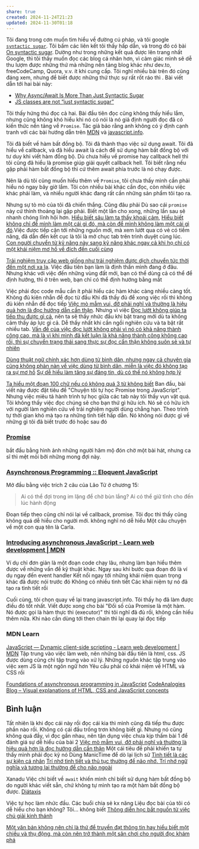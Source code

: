 ```yaml
---
share: true
created: 2024-11-24T21:23
updated: 2024-11-30T01:18
---
```

Tôi đang trong cơn muốn tìm hiểu về đường cú pháp, và tôi google [`syntactic sugar`](https://www.google.com/search?client=firefox-b-d&q=syntactic+sugar). Tôi bấm các liên kết tôi thấy hấp dẫn, và trong đó có bài [On syntactic sugar](https://evertpot.com/syntactic-sugar/). Dường như trong những kết quả được lên trang nhất Google, thì tôi thấy muốn đọc các blog cá nhân hơn, vì cảm giác mình sẽ dễ thu lượm được những thứ mà những nền tảng blog khác như dev.to, freeCodeCamp, Quora, v.v. ít khi cung cấp. Tôi nghĩ nhiều bài trên đó cũng đáng xem, nhưng để biết được những thứ thực sự rất rốt ráo thì . Bài viết dẫn tới hai bài này:
- [Why Async/Await Is More Than Just Syntactic Sugar](https://www.zhenghao.io/posts/await-vs-promise)
- [JS classes are not “just syntactic sugar”](https://webreflection.medium.com/js-classes-are-not-just-syntactic-sugar-28690fedf078)

Tôi thấy hứng thú đọc cả hai. Bài đầu tiên đọc cũng không thấy hiểu lắm, nhưng cũng không khó hiểu khi nó có nói là nó giả định người đọc đã có kiến thức nền tảng về `Promise`. Tác giả bảo rằng anh không có ý định cạnh tranh với các bài hướng dẫn trên [MDN](https://developer.mozilla.org/en-US/docs/Learn/JavaScript/Asynchronous) và [javascript.info](https://javascript.info/promise-basics).

Tôi đã biết về hàm bất đồng bộ. Tôi đã thành thạo việc sử dụng await. Tôi đã hiểu về callback, và đã hiểu await là cách để sử dụng hàm bất đồng bộ với tư duy khi viết hàm đồng bộ. Dù chưa hiểu về promise hay callback hell thì tôi cũng đã hiểu là promise giúp giải quyết callback hell. Tôi biết rằng nếu gặp phải hàm bất đồng bộ thì cứ thêm await phía trước là nó chạy được. 

Nên là dù tôi cũng muốn hiểu thêm về `Promise`, tôi chưa thấy mình cần phải hiểu nó ngay bây giờ lắm. Tôi còn nhiều bài khác cần đọc, còn nhiều việc khác phải làm, và nhiều người khác đang rất cần những sản phẩm tôi tạo ra. 

Nhưng sự tò mò của tôi đã chiến thắng. Cũng đâu phải Dù sao cái `promise` này cứ thỉnh thoảng lại gặp phải. Biết một lần cho xong, những lần sau sẽ nhanh chóng lĩnh hội hơn. 
[Hiểu biết sâu làm ta thấy khoái cảm](../../../%E2%9A%A1Hi%E1%BB%83u%20bi%E1%BA%BFt%20s%C3%A2u/Ngh%C4%A9%20v%E1%BB%81%20vi%E1%BB%87c%20ngh%C4%A9/Khoa%20h%E1%BB%8Dc%20nh%E1%BA%ADn%20th%E1%BB%A9c/Hi%E1%BB%83u%20bi%E1%BA%BFt%20s%C3%A2u%20l%C3%A0m%20ta%20th%E1%BA%A5y%20kho%C3%A1i%20c%E1%BA%A3m.md), [Hiểu biết không chỉ để mình làm một cái gì đó, mà còn để mình không làm một cái gì đó](../../../%E2%9A%A1Hi%E1%BB%83u%20bi%E1%BA%BFt%20s%C3%A2u/Ngh%C4%A9%20v%E1%BB%81%20vi%E1%BB%87c%20ngh%C4%A9/H%E1%BB%8Dc%20t%E1%BA%ADp,%20hi%E1%BB%83u%20bi%E1%BA%BFt/Hi%E1%BB%83u%20bi%E1%BA%BFt%20kh%C3%B4ng%20ch%E1%BB%89%20%C4%91%E1%BB%83%20m%C3%ACnh%20l%C3%A0m%20m%E1%BB%99t%20c%C3%A1i%20g%C3%AC%20%C4%91%C3%B3,%20m%C3%A0%20c%C3%B2n%20%C4%91%E1%BB%83%20m%C3%ACnh%20kh%C3%B4ng%20l%C3%A0m%20m%E1%BB%99t%20c%C3%A1i%20g%C3%AC%20%C4%91%C3%B3.md).Việc được tiếp cận tới những nguồn mới, mà xem lướt qua có vẻ có tiềm năng, đã dẫn đến kết cục là tôi là mở chục tab trên trình duyệt cùng lúc. 
[Con người chuyển từ kỹ năng này sang kỹ năng khác ngay cả khi họ chỉ có một khái niệm mơ hồ về đích đến cuối cùng](../../../%E2%9A%A1Hi%E1%BB%83u%20bi%E1%BA%BFt%20s%C3%A2u/Kinh%20t%E1%BA%BF.%20T%C3%A2m%20l%C3%BD%20h%E1%BB%8Dc%20qu%E1%BA%A3n%20l%C3%BD%20v%C3%A0%20lao%20%C4%91%E1%BB%99ng/T%C3%A2m%20l%C3%BD%20h%E1%BB%8Dc%20qu%E1%BA%A3n%20l%C3%BD%20v%C3%A0%20lao%20%C4%91%E1%BB%99ng/K%E1%BB%B9%20n%C4%83ng,%20%C4%91%E1%BB%99ng%20l%E1%BB%B1c/Con%20ng%C6%B0%E1%BB%9Di%20chuy%E1%BB%83n%20t%E1%BB%AB%20k%E1%BB%B9%20n%C4%83ng%20n%C3%A0y%20sang%20k%E1%BB%B9%20n%C4%83ng%20kh%C3%A1c%20ngay%20c%E1%BA%A3%20khi%20h%E1%BB%8D%20ch%E1%BB%89%20c%C3%B3%20m%E1%BB%99t%20kh%C3%A1i%20ni%E1%BB%87m%20m%C6%A1%20h%E1%BB%93%20v%E1%BB%81%20%C4%91%C3%ADch%20%C4%91%E1%BA%BFn%20cu%E1%BB%91i%20c%C3%B9ng.md)

[Trải nghiệm truy cập web giống như trải nghiệm được dịch chuyển tức thời đến một nơi xa lạ](../../../%E2%9A%A1Hi%E1%BB%83u%20bi%E1%BA%BFt%20s%C3%A2u/Ngh%C4%A9%20v%E1%BB%81%20vi%E1%BB%87c%20ngh%C4%A9/G%C3%A1nh%20n%E1%BA%B7ng%20nh%E1%BA%ADn%20th%E1%BB%A9c,%20thi%E1%BA%BFt%20k%E1%BA%BF/Thi%E1%BA%BFt%20k%E1%BA%BF/Tr%E1%BA%A3i%20nghi%E1%BB%87m%20truy%20c%E1%BA%ADp%20web%20gi%E1%BB%91ng%20nh%C6%B0%20tr%E1%BA%A3i%20nghi%E1%BB%87m%20%C4%91%C6%B0%E1%BB%A3c%20d%E1%BB%8Bch%20chuy%E1%BB%83n%20t%E1%BB%A9c%20th%E1%BB%9Di%20%C4%91%E1%BA%BFn%20m%E1%BB%99t%20n%C6%A1i%20xa%20l%E1%BA%A1.md). Việc đầu tiên bạn làm là định thần mình đang ở đâu. Nhưng khác với việc đến những vùng đất mới, bạn có thể dùng cả có thể để định hướng, thì ở trên web, bạn chỉ có thể định hướng bằng mắt 

Việc phải đọc code mẫu cần ít phải hiểu các hàm khác càng nhiều càng tốt.
Không đủ kiên nhẫn để đọc từ đầu
Khi đã thấy đủ để xong việc rồi thì không đủ kiên nhẫn để đọc tiếp
[Việc mò mẫm vui, đỡ phải nghĩ và thường là hiệu quả hơn là đọc hướng dẫn cẩn thận](../../../%E2%9A%A1Hi%E1%BB%83u%20bi%E1%BA%BFt%20s%C3%A2u/Ngh%C4%A9%20v%E1%BB%81%20vi%E1%BB%87c%20ngh%C4%A9/G%C3%A1nh%20n%E1%BA%B7ng%20nh%E1%BA%ADn%20th%E1%BB%A9c,%20thi%E1%BA%BFt%20k%E1%BA%BF/Vi%E1%BB%87c%20m%C3%B2%20m%E1%BA%ABm%20vui,%20%C4%91%E1%BB%A1%20ph%E1%BA%A3i%20ngh%C4%A9%20v%C3%A0%20th%C6%B0%E1%BB%9Dng%20l%C3%A0%20hi%E1%BB%87u%20qu%E1%BA%A3%20h%C6%A1n%20l%C3%A0%20%C4%91%E1%BB%8Dc%20h%C6%B0%E1%BB%9Bng%20d%E1%BA%ABn%20c%E1%BA%A9n%20th%E1%BA%ADn.md). Nhưng vì việc [Đọc lướt không giúp ta tiếp thu được gì cả](../../../%E2%9A%A1Hi%E1%BB%83u%20bi%E1%BA%BFt%20s%C3%A2u/Ngh%C4%A9%20v%E1%BB%81%20vi%E1%BB%87c%20ngh%C4%A9/M%C3%B4i%20tr%C6%B0%E1%BB%9Dng%20ngh%C4%A9,%20nh%E1%BA%ADn%20th%E1%BB%A9c%20t%C4%83ng%20c%C6%B0%E1%BB%9Dng/%C4%90%E1%BB%8Dc%20v%C3%A0%20vi%E1%BA%BFt/Ghi%20ch%C3%BA%20th%C3%B4ng%20tin/%C4%90%E1%BB%8Dc%20l%C6%B0%E1%BB%9Bt%20kh%C3%B4ng%20gi%C3%BAp%20ta%20ti%E1%BA%BFp%20thu%20%C4%91%C6%B0%E1%BB%A3c%20g%C3%AC%20c%E1%BA%A3.md), nên ta sẽ thấy nhức đầu khi bật trang mới dù ta không cảm thấy áp lực gì cả. Dễ thấy nhất khi cần ngồi nghiên cứu và ta bật rất nhiều tab. [Vấn đề của việc đọc lướt không phải vì nó có khả năng thành công cao, mà là vì khi mình đã kết luận là khả năng thành công không cao rồi, thì sự chuyển trạng thái sang thực sự đọc cẩn thận không suôn sẻ và tự nhiên](../../../%E2%9A%A1Hi%E1%BB%83u%20bi%E1%BA%BFt%20s%C3%A2u/Ngh%C4%A9%20v%E1%BB%81%20vi%E1%BB%87c%20ngh%C4%A9/G%C3%A1nh%20n%E1%BA%B7ng%20nh%E1%BA%ADn%20th%E1%BB%A9c,%20thi%E1%BA%BFt%20k%E1%BA%BF/Ta%20d%C6%B0%E1%BB%9Dng%20nh%C6%B0%20kh%C3%B3%20c%C3%B3%20th%E1%BB%83%20chuy%E1%BB%83n%20tr%E1%BA%A1ng%20th%C3%A1i%20t%E1%BB%AB%20vi%E1%BB%87c%20%C4%91%E1%BB%8Dc%20l%C6%B0%E1%BB%9Bt%20sang%20vi%E1%BB%87c%20%C4%91%E1%BB%8Dc%20c%E1%BA%A9n%20th%E1%BA%ADn%20m%E1%BB%99t%20c%C3%A1ch%20su%C3%B4n%20s%E1%BA%BB%20v%C3%A0%20t%E1%BB%B1%20nhi%C3%AAn.md)  

[Dùng thuật ngữ chính xác hơn dùng từ bình dân, nhưng ngay cả chuyên gia cũng không phàn nàn về việc dùng từ bình dân, miễn là việc đó không tạo ra sự mơ hồ](../../../%E2%9A%A1Hi%E1%BB%83u%20bi%E1%BA%BFt%20s%C3%A2u/Ngh%C4%A9%20v%E1%BB%81%20vi%E1%BB%87c%20ngh%C4%A9/M%C3%B4i%20tr%C6%B0%E1%BB%9Dng%20ngh%C4%A9,%20nh%E1%BA%ADn%20th%E1%BB%A9c%20t%C4%83ng%20c%C6%B0%E1%BB%9Dng/%C4%90%E1%BB%8Dc%20v%C3%A0%20vi%E1%BA%BFt/D%C3%B9ng%20thu%E1%BA%ADt%20ng%E1%BB%AF%20ch%C3%ADnh%20x%C3%A1c%20h%C6%A1n%20d%C3%B9ng%20t%E1%BB%AB%20b%C3%ACnh%20d%C3%A2n,%20nh%C6%B0ng%20ngay%20c%E1%BA%A3%20chuy%C3%AAn%20gia%20c%C5%A9ng%20kh%C3%B4ng%20ph%C3%A0n%20n%C3%A0n%20v%E1%BB%81%20vi%E1%BB%87c%20d%C3%B9ng%20t%E1%BB%AB%20b%C3%ACnh%20d%C3%A2n,%20mi%E1%BB%85n%20l%C3%A0%20vi%E1%BB%87c%20%C4%91%C3%B3%20kh%C3%B4ng%20t%E1%BA%A1o%20ra%20s%E1%BB%B1%20m%C6%A1%20h%E1%BB%93.md)
[Sự dễ hiểu làm tăng sự đáng tin, dù có thể nó không hợp lý](../../../%E2%9A%A1Hi%E1%BB%83u%20bi%E1%BA%BFt%20s%C3%A2u/Ngh%C4%A9%20v%E1%BB%81%20vi%E1%BB%87c%20ngh%C4%A9/Khoa%20h%E1%BB%8Dc%20nh%E1%BA%ADn%20th%E1%BB%A9c/Suy%20lu%E1%BA%ADn/S%E1%BB%B1%20d%E1%BB%85%20hi%E1%BB%83u%20l%C3%A0m%20t%C4%83ng%20s%E1%BB%B1%20%C4%91%C3%A1ng%20tin,%20d%C3%B9%20c%C3%B3%20th%E1%BB%83%20n%C3%B3%20kh%C3%B4ng%20h%E1%BB%A3p%20l%C3%BD.md)

[Ta hiểu một đoạn 100 chữ nếu có không quá 3 từ không biết](../../../%E2%9A%A1Hi%E1%BB%83u%20bi%E1%BA%BFt%20s%C3%A2u/Ngh%C4%A9%20v%E1%BB%81%20vi%E1%BB%87c%20ngh%C4%A9/M%C3%B4i%20tr%C6%B0%E1%BB%9Dng%20ngh%C4%A9,%20nh%E1%BA%ADn%20th%E1%BB%A9c%20t%C4%83ng%20c%C6%B0%E1%BB%9Dng/%C4%90%E1%BB%8Dc%20v%C3%A0%20vi%E1%BA%BFt/Ta%20hi%E1%BB%83u%20m%E1%BB%99t%20%C4%91o%E1%BA%A1n%20100%20ch%E1%BB%AF%20n%E1%BA%BFu%20c%C3%B3%20kh%C3%B4ng%20qu%C3%A1%203%20t%E1%BB%AB%20kh%C3%B4ng%20bi%E1%BA%BFt.md)
Ban đầu, bài viết này được đặt tiêu đề "Chuyện tôi tự học Promise trong JavaScript". Nhưng việc miêu tả hành trình tự học giữa các tab này tôi thấy vụn vặt quá. Tôi không thấy việc đọc chúng sẽ cho bạn thứ gì hữu ích. Nó sẽ có hữu ích với người làm nghiên cứu về trải nghiệm người dùng chẳng hạn. Theo trình tự thời gian khó mà tạo ra những tình tiết hấp dẫn.
Nó không nói được gì về những gì tôi đã biết trước đó hoặc sau đó 

### [Promise](https://javascript.info/promise-basics)
bắt đầu bằng hình ảnh những người hâm mộ đón chờ một bài hát, nhưng ca sĩ thì mệt mỏi bởi những mong đợi này.

### [Asynchronous Programming :: Eloquent JavaScript](https://eloquentjavascript.net/11_async.html)
Mở đầu bằng việc trích 2 câu của Lão Tử ở chương 15:
> Ai có thể đợi trong im lặng để chờ bùn lắng?
> Ai có thể giữ tĩnh cho đến lúc hành động

Đoạn tiếp theo cũng chỉ nói lại về callback, promise. Tôi đọc thì thấy cũng không quá dễ hiểu cho người mới. không nghĩ nó dễ hiểu 
Một câu chuyện về một con quạ tên là Carla. 
### [Introducing asynchronous JavaScript - Learn web development | MDN](https://developer.mozilla.org/en-US/docs/Learn/JavaScript/Asynchronous/Introducing)
Ví dụ chỉ đơn giản là một đoạn code chạy lâu, nhưng làm bạn hiểu thêm được về những vấn đề kỹ thuật khác. Ngay sau khi bước qua đoạn đó là ví dụ ngay đến event handler
Kết nối ngay tới những khái niệm quan trọng khác đã được nói trước đó
Không có nhiều tình tiết
Các khái niệm tự nó đã tạo ra tình tiết rồi


Cuối cùng, tôi chọn quay về lại trang javascript.info. Tôi thấy họ đã làm được điều đó tốt nhất. 
Viết được xong cho bài "Đối số của Promise là một hàm. Nó được gọi là hàm thực thi (executor)" thì tôi nghĩ đã đủ rồi, không cần hiểu thêm nữa. Khi nào cần dùng tới then chain thì lại quay lại đọc tiếp
### MDN Learn
[JavaScript — Dynamic client-side scripting - Learn web development | MDN](https://developer.mozilla.org/en-US/docs/Learn/JavaScript "JavaScript — Dynamic client-side scripting - Learn web development | MDN")
Tập trung vào việc làm web, nên những bài đầu tiên là html, css. JS được dùng cũng chỉ tập trung vào xử lý. Những nguồn khác tập trung vào việc xem JS là một ngôn ngữ hơn
Yêu cầu phải có khái niệm về HTML và CSS rồi

[Foundations of asynchronous programming in JavaScript](https://exploringjs.com/js/book/ch_async-js.html#ch_async-js)
[CodeAnalogies Blog – Visual explanations of HTML, CSS and JavaScript concepts](https://blog.codeanalogies.com/)
## Bình luận
Tất nhiên là khi đọc cái này rồi đọc cái kia thì mình cũng đã tiếp thu được phần nào rồi. Không có cái đầu trống trơn không biết gì. Nhưng nó cũng không quá đầy, vì đọc gần nhau, nên tận dụng việc chưa kịp thấm bài 1 để đánh giá sự dễ hiểu của bài 2
[Việc mò mẫm vui, đỡ phải nghĩ và thường là hiệu quả hơn là đọc hướng dẫn cẩn thận](../../../%E2%9A%A1Hi%E1%BB%83u%20bi%E1%BA%BFt%20s%C3%A2u/Ngh%C4%A9%20v%E1%BB%81%20vi%E1%BB%87c%20ngh%C4%A9/G%C3%A1nh%20n%E1%BA%B7ng%20nh%E1%BA%ADn%20th%E1%BB%A9c,%20thi%E1%BA%BFt%20k%E1%BA%BF/Vi%E1%BB%87c%20m%C3%B2%20m%E1%BA%ABm%20vui,%20%C4%91%E1%BB%A1%20ph%E1%BA%A3i%20ngh%C4%A9%20v%C3%A0%20th%C6%B0%E1%BB%9Dng%20l%C3%A0%20hi%E1%BB%87u%20qu%E1%BA%A3%20h%C6%A1n%20l%C3%A0%20%C4%91%E1%BB%8Dc%20h%C6%B0%E1%BB%9Bng%20d%E1%BA%ABn%20c%E1%BA%A9n%20th%E1%BA%ADn.md)
Một cái tiêu đề phải khiến ta tự thấy mình phải đọc kỹ nó
Dùng ManicTime để dò lại lịch sử
[Tình tiết là các sự kiện cá nhân](../../../%E2%9A%A1Hi%E1%BB%83u%20bi%E1%BA%BFt%20s%C3%A2u/Nh%C3%A2n%20h%E1%BB%8Dc/Di%E1%BB%85n%20gi%E1%BA%A3i%20v%C3%A0%20m%C3%B4%20t%E1%BA%A3/%C3%9D%20ngh%C4%A9a%20v%C3%A0%20bi%E1%BB%83u%20t%C6%B0%E1%BB%A3ng/T%C3%ACnh%20ti%E1%BA%BFt%20l%C3%A0%20c%C3%A1c%20s%E1%BB%B1%20ki%E1%BB%87n%20c%C3%A1%20nh%C3%A2n.md)
[Trí nhớ tình tiết và thủ tục thường để não nhớ. Trí nhớ ngữ nghĩa và tương lai thường để cho não ngoài](../../../%E2%9A%A1Hi%E1%BB%83u%20bi%E1%BA%BFt%20s%C3%A2u/Ngh%C4%A9%20v%E1%BB%81%20vi%E1%BB%87c%20ngh%C4%A9/Khoa%20h%E1%BB%8Dc%20nh%E1%BA%ADn%20th%E1%BB%A9c/Tr%C3%AD%20nh%E1%BB%9B/Tr%C3%AD%20nh%E1%BB%9B%20t%C3%ACnh%20ti%E1%BA%BFt%20v%C3%A0%20th%E1%BB%A7%20t%E1%BB%A5c%20th%C6%B0%E1%BB%9Dng%20%C4%91%E1%BB%83%20n%C3%A3o%20nh%E1%BB%9B.%20Tr%C3%AD%20nh%E1%BB%9B%20ng%E1%BB%AF%20ngh%C4%A9a%20v%C3%A0%20t%C6%B0%C6%A1ng%20lai%20th%C6%B0%E1%BB%9Dng%20%C4%91%E1%BB%83%20cho%20n%C3%A3o%20ngo%C3%A0i.md)

Xanadu
Việc chỉ biết về `await` khiến mình chỉ biết sử dụng hàm bất đồng bộ do người khác viết sẵn, chứ không tự mình tạo ra một hàm bất đồng bộ được.
[Diátaxis](https://diataxis.fr/)

Việc tự học làm nhức đầu. Các buổi chia sẻ kx năng
Liệu đọc bài của tôi có dễ hiểu cho bạn không? Tôi... không biết
[Thông diễn học bắt nguồn từ việc chú giải kinh thánh](../../../%E2%9A%A1Hi%E1%BB%83u%20bi%E1%BA%BFt%20s%C3%A2u/Nh%C3%A2n%20h%E1%BB%8Dc/Di%E1%BB%85n%20gi%E1%BA%A3i%20v%C3%A0%20m%C3%B4%20t%E1%BA%A3/Di%E1%BB%85n%20gi%E1%BA%A3i/Th%C3%B4ng%20di%E1%BB%85n%20h%E1%BB%8Dc%20b%E1%BA%AFt%20ngu%E1%BB%93n%20t%E1%BB%AB%20vi%E1%BB%87c%20ch%C3%BA%20gi%E1%BA%A3i%20kinh%20th%C3%A1nh.md)

[Một văn bản không nên chỉ là thứ để truyền đạt thông tin hay hiểu biết một chiều và thụ động, mà còn nên trở thành một sân chơi cho người đọc khám phá](../../../%E2%9A%A1Hi%E1%BB%83u%20bi%E1%BA%BFt%20s%C3%A2u/Ngh%C4%A9%20v%E1%BB%81%20vi%E1%BB%87c%20ngh%C4%A9/M%C3%B4i%20tr%C6%B0%E1%BB%9Dng%20ngh%C4%A9,%20nh%E1%BA%ADn%20th%E1%BB%A9c%20t%C4%83ng%20c%C6%B0%E1%BB%9Dng/%C4%90%E1%BB%8Dc%20v%C3%A0%20vi%E1%BA%BFt/M%E1%BB%99t%20v%C4%83n%20b%E1%BA%A3n%20kh%C3%B4ng%20n%C3%AAn%20ch%E1%BB%89%20l%C3%A0%20th%E1%BB%A9%20%C4%91%E1%BB%83%20truy%E1%BB%81n%20%C4%91%E1%BA%A1t%20th%C3%B4ng%20tin%20hay%20hi%E1%BB%83u%20bi%E1%BA%BFt%20m%E1%BB%99t%20chi%E1%BB%81u%20v%C3%A0%20th%E1%BB%A5%20%C4%91%E1%BB%99ng,%20m%C3%A0%20c%C3%B2n%20n%C3%AAn%20tr%E1%BB%9F%20th%C3%A0nh%20m%E1%BB%99t%20s%C3%A2n%20ch%C6%A1i%20cho%20ng%C6%B0%E1%BB%9Di%20%C4%91%E1%BB%8Dc%20kh%C3%A1m%20ph%C3%A1.md)